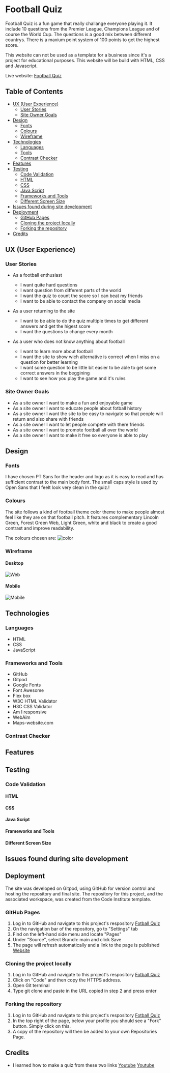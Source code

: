 # Football Quiz
Football Quiz is a fun game that really challange everyone playing it. It include 10 questions from the Premier League, Champions League and of course the World Cup. The questions is a good mix between different countrys. There is a maxium point system of 100 points to get the highest score.

This website can not be used as a template for a business since it's a project for educational purposes. This website will be build with HTML, CSS and Javascript.

Live website: [Football Quiz](https://andrezeitz.github.io/football-quiz/)

## Table of Contents

* [UX (User Experience)](#ux-user-experience)
  * [User Stories](#user-stories)
  * [Site Owner Goals](#site-owner-goals)
* [Design](#design)
  * [Fonts](#desktop)
  * [Colours](#mobile)
  * [Wireframe](#mobile)
* [Technologies](#technologies)
  * [Languages](#languages)
  * [Tools](#tools)
  * [Contrast Checker](#contrast-checker)
* [Features](#features)
* [Testing](#testing)
  * [Code Validation](#code-validation)
  * [HTML](#html)
  * [CSS](#css)
  * [Java Script](#java-script)
  * [Frameworks and Tools](#frameworks-and-tools)
  * [Different Screen Size](#different-screen-size)
* [Issues found during site development](#issues-found-during-site-development)
* [Deployment](#deployment)
  * [GitHub Pages](#github-pages)
  * [Cloning the project locally](#cloning-the-project-locally)
  * [Forking the repository](#forking-the-repository)
* [Credits](#credits)

## UX (User Experience)

### User Stories
* As a football enthusiast
  * I want quite hard questions
  * I want question from different parts of the world
  * I want the quiz to count the score so I can beat my friends
  * I want to be able to contact the company on social media

* As a user returning to the site
  * I want to be able to do the quiz multiple times to get different answers and get the higest score
  * I want the questions to change every month

* As a user who does not know anything about football
  * I want to learn more about football
  * I want the site to show wich alternative is correct when I miss on a question for better learning
  * I want some question to be little bit easier to be able to get some correct answers in the beggining
  * I want to see how you play the game and it's rules

### Site Owner Goals
* As a site owner I want to make a fun and enjoyable game
* As a site owner I want to educate people about fotball history
* As a site owner I want the site to be easy to navigate so that people will return and also share with friends
* As a site owner I want to let people compete with there friends
* As a site owner I want to promote football all over the world
* As a site owner I want to make it free so everyone is able to play

## Design

### Fonts
I have chosen PT Sans for the header and logo as it is easy to read and has sufficient contrast to the main body font. The small caps style is used by Open Sans that I feelt look very clean in the quiz.!

### Colours
The site follows a kind of football theme color theme to make people almost feel like they are on that football pitch.
It features complementary Lincoln Green, Forest Green Web, Light Green, white and black to create a good contrast and improve readability.

The colours chosen are:
![color](https://user-images.githubusercontent.com/85236391/127470137-bdc5074e-f707-489b-8bfe-a2f2877198f3.png)

### Wireframe

#### Desktop
![Web](https://user-images.githubusercontent.com/85236391/126618344-532c82dc-f15f-42e0-9eeb-06395957719e.png)

#### Mobile
![Mobile](https://user-images.githubusercontent.com/85236391/126618362-5b396c62-4da9-4f07-9460-98e037e79d42.png)

## Technologies

### Languages
* HTML
* CSS
* JavaScript

### Frameworks and Tools
* GitHub
* Gitpod
* Google Fonts
* Font Awesome
* Flex box
* W3C HTML Validator
* H3C CSS Validator
* Am I responsive
* WebAim
* Maps-website.com

### Contrast Checker

## Features

## Testing

### Code Validation

#### HTML

#### CSS

#### Java Script

#### Frameworks and Tools 

#### Different Screen Size

## Issues found during site development

## Deployment
The site was developed on Gitpod, using GitHub for version control and hosting the repository and final site. The repository for this project, and the associated workspace, was created from the Code Institute template.

### GitHub Pages
1. Log in to GitHub and navigate to this project's respository [Fotball Quiz](https://github.com/andrezeitz/Muscle-Gym)
2. On the navigation bar of the repository, go to "Settings" tab
3. Find on the left-hand side menu and locate "Pages"
4. Under "Source", select Branch: main and click Save
5. The page will refresh automatically and a link to the page is published [Website](https://andrezeitz.github.io/football-quiz/)

### Cloning the project locally
1. Log in to GitHub and navigate to this project's respository [Fotball Quiz](https://github.com/andrezeitz/Muscle-Gym)
2. Click on "Code" and then copy the HTTPS address.
3. Open Git terminal
4. Type git clone and paste in the URL copied in step 2 and press enter

### Forking the repository
1. Log in to GitHub and navigate to this project's respository [Fotball Quiz](https://github.com/andrezeitz/Muscle-Gym)
2. In the top right of the page, below your profile you should see a "Fork" button. Simply click on this.
3. A copy of the repository will then be added to your own Repositories Page.

## Credits
* I learned how to make a quiz from these two links [Youtube](https://www.youtube.com/watch?v=f4fB9Xg2JEY&list=WL&index=1) [Youtube](https://www.youtube.com/watch?v=riDzcEQbX6k)
